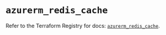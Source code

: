 # `azurerm_redis_cache`

Refer to the Terraform Registry for docs: [`azurerm_redis_cache`](https://registry.terraform.io/providers/hashicorp/azurerm/3.109.0/docs/resources/redis_cache).
